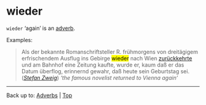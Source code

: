 # wieder

`wieder` ‘again’ is an [adverb](../../index.md).

Examples:

> Als der bekannte Romanschriftsteller R. frühmorgens von dreitägigem erfrischendem Ausflug ins Gebirge <mark>wieder</mark> nach Wien [zurückkehrte](../../../verbs/z/zu/zurueckkehren.md) und am Bahnhof eine Zeitung kaufte, wurde er, kaum daß er das Datum überflog, erinnernd gewahr, daß heute sein Geburtstag sei. (*[Stefan Zweig](../../../texts/StefanZweig/BriefEinerUnbekannten.md)*) *‘the famous novelist returned to Vienna again’*

----

Back up to: [Adverbs](../../index.md) | [Top](../../../index.md)
